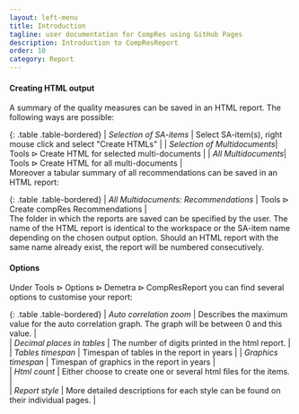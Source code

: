 ```yaml
---
layout: left-menu
title: Introduction
tagline: user documentation for CompRes using GitHub Pages
description: Introduction to CompResReport
order: 10
category: Report
---
```


#### Creating HTML output

A summary of the quality measures can be saved in an HTML report. The following ways are possible:

{: .table .table-bordered}
| *Selection of SA-items* | Select SA-item(s), right mouse click and select "Create HTMLs" |
| *Selection of Multidocuments*| $\text{Tools}  \rhd \text{Create HTML for selected multi-documents}$ |
| *All Multidocuments*| $\text{Tools}  \rhd \text{Create HTML for all multi-documents}$ |
<br/>
Moreover a tabular summary of all recommendations can be saved in an HTML report: 

{: .table .table-bordered}
| *All Multidocuments: Recommendations* | $\text{Tools}  \rhd \text{Create compRes Recommendations}$ |
<br/>
The folder in which the reports are saved can be specified by the user. The name of the HTML report is identical to the workspace or the SA-item name depending on the chosen output option. Should an HTML report with the same name already exist, the report  will be numbered consecutively.


#### Options

Under $\text{Tools} \rhd \text{Options} \rhd \text{Demetra} \rhd \text{CompResReport}$ you can find several options to customise your report:

{: .table .table-bordered}
| *Auto correlation zoom* | Describes the maximum value for the auto correlation graph. The graph will be between 0 and this value. | 	
| *Decimal places in tables* | The number of digits printed in the html report. | 	
| *Tables timespan* | Timespan of tables in the report in years | 
| *Graphics timespan* | Timespan of graphics in the report in years | 	
| *Html count* | Either choose to create one or several html files for the items. | 	
| *Report style* | More detailed descriptions for each style can be found on their individual pages. | 
